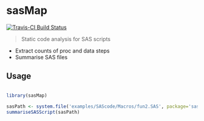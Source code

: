 # sasMap

[![Travis-CI Build Status](https://travis-ci.org/MangoTheCat/sasMap.svg?branch=master)](https://travis-ci.org/MangoTheCat/sasMap)

> Static code analysis for SAS scripts
* Extract counts of proc and data steps
* Summarise SAS files

## Usage
```R

library(sasMap)

sasPath <- system.file('examples/SAScode/Macros/fun2.SAS', package='sasMap')
summariseSASScript(sasPath)

```